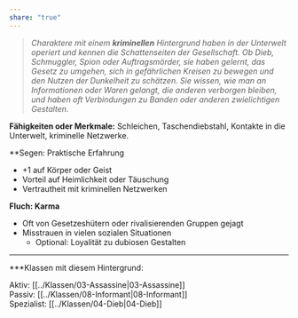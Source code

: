 ```yaml
---
share: "true"
---
```

> *Charaktere mit einem **kriminellen** Hintergrund haben in der Unterwelt operiert und kennen die Schattenseiten der Gesellschaft. Ob Dieb, Schmuggler, Spion oder Auftragsmörder, sie haben gelernt, das Gesetz zu umgehen, sich in gefährlichen Kreisen zu bewegen und den Nutzen der Dunkelheit zu schätzen. Sie wissen, wie man an Informationen oder Waren gelangt, die anderen verborgen bleiben, und haben oft Verbindungen zu Banden oder anderen zwielichtigen Gestalten.*  
  
**Fähigkeiten oder Merkmale:** Schleichen, Taschendiebstahl, Kontakte in die Unterwelt, kriminelle Netzwerke.  
  
**Segen: Praktische Erfahrung  
  
- +1 auf Körper oder Geist  
- Vorteil auf Heimlichkeit oder Täuschung  
- Vertrautheit mit kriminellen Netzwerken  
  
**Fluch: Karma**  
  
- Oft von Gesetzeshütern oder rivalisierenden Gruppen gejagt  
- Misstrauen in vielen sozialen Situationen  
	- Optional: Loyalität zu dubiosen Gestalten  
  
---  
  
***Klassen mit diesem Hintergrund:  
  
Aktiv: [[../Klassen/03-Assassine|03-Assassine]]  
Passiv: [[../Klassen/08-Informant|08-Informant]]  
Spezialist: [[../Klassen/04-Dieb|04-Dieb]]